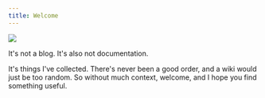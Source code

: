 ```yaml
---
title: Welcome
---
```


![](/webcam/latest.jpg)<cite></cite>

It's not a blog. It's also not documentation.

It's things I've collected. There's never been a good order, and a wiki would just be too random. So without much context, welcome, and I hope you find something useful.

